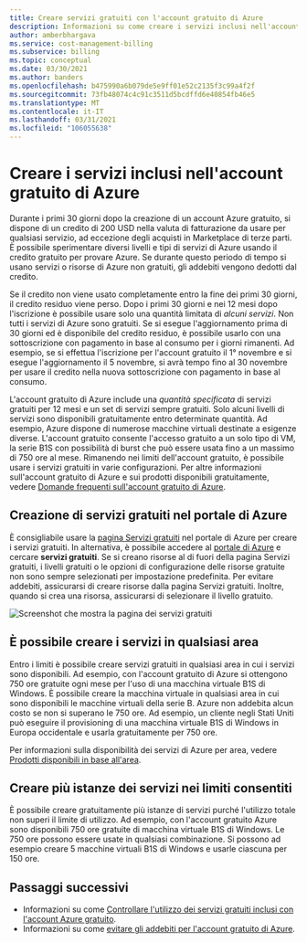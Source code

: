 ```yaml
---
title: Creare servizi gratuiti con l'account gratuito di Azure
description: Informazioni su come creare i servizi inclusi nell'account gratuito di Azure. È possibile creare i servizi in qualsiasi area in cui sono disponibili.
author: amberbhargava
ms.service: cost-management-billing
ms.subservice: billing
ms.topic: conceptual
ms.date: 03/30/2021
ms.author: banders
ms.openlocfilehash: b475990a6b079de5e9ff01e52c2135f3c99a4f2f
ms.sourcegitcommit: 73fb48074c4c91c3511d5bcdffd6e40854fb46e5
ms.translationtype: MT
ms.contentlocale: it-IT
ms.lasthandoff: 03/31/2021
ms.locfileid: "106055638"
---
```

# <a name="create-services-included-with-azure-free-account"></a>Creare i servizi inclusi nell'account gratuito di Azure

Durante i primi 30 giorni dopo la creazione di un account Azure gratuito, si dispone di un credito di 200 USD nella valuta di fatturazione da usare per qualsiasi servizio, ad eccezione degli acquisti in Marketplace di terze parti. È possibile sperimentare diversi livelli e tipi di servizi di Azure usando il credito gratuito per provare Azure. Se durante questo periodo di tempo si usano servizi o risorse di Azure non gratuiti, gli addebiti vengono dedotti dal credito.

Se il credito non viene usato completamente entro la fine dei primi 30 giorni, il credito residuo viene perso. Dopo i primi 30 giorni e nei 12 mesi dopo l'iscrizione è possibile usare solo una quantità limitata di *alcuni servizi*. Non tutti i servizi di Azure sono gratuiti. Se si esegue l'aggiornamento prima di 30 giorni ed è disponibile del credito residuo, è possibile usarlo con una sottoscrizione con pagamento in base al consumo per i giorni rimanenti. Ad esempio, se si effettua l'iscrizione per l'account gratuito il 1° novembre e si esegue l'aggiornamento il 5 novembre, si avrà tempo fino al 30 novembre per usare il credito nella nuova sottoscrizione con pagamento in base al consumo. 

L'account gratuito di Azure include una *quantità specificata* di servizi gratuiti per 12 mesi e un set di servizi sempre gratuiti. Solo alcuni livelli di servizi sono disponibili gratuitamente entro determinate quantità. Ad esempio, Azure dispone di numerose macchine virtuali destinate a esigenze diverse. L'account gratuito consente l'accesso gratuito a un solo tipo di VM, la serie B1S con possibilità di burst che può essere usata fino a un massimo di 750 ore al mese. Rimanendo nei limiti dell'account gratuito, è possibile usare i servizi gratuiti in varie configurazioni. Per altre informazioni sull'account gratuito di Azure e sui prodotti disponibili gratuitamente, vedere [Domande frequenti sull'account gratuito di Azure](https://azure.microsoft.com/free/free-account-faq/).

## <a name="create-free-services-in-the-azure-portal"></a>Creazione di servizi gratuiti nel portale di Azure

È consigliabile usare la [pagina Servizi gratuiti](https://go.microsoft.com/fwlink/?linkid=859151) nel portale di Azure per creare i servizi gratuiti. In alternativa, è possibile accedere al [portale di Azure](https://portal.azure.com) e cercare **servizi gratuiti**. Se si creano risorse al di fuori della pagina Servizi gratuiti, i livelli gratuiti o le opzioni di configurazione delle risorse gratuite non sono sempre selezionati per impostazione predefinita. Per evitare addebiti, assicurarsi di creare risorse dalla pagina Servizi gratuiti. Inoltre, quando si crea una risorsa, assicurarsi di selezionare il livello gratuito.

![Screenshot che mostra la pagina dei servizi gratuiti](./media/create-free-services/billing-freeservices-grid.png)

## <a name="services-can-be-created-in-any-region"></a>È possibile creare i servizi in qualsiasi area

Entro i limiti è possibile creare servizi gratuiti in qualsiasi area in cui i servizi sono disponibili. Ad esempio, con l'account gratuito di Azure si ottengono 750 ore gratuite ogni mese per l'uso di una macchina virtuale B1S di Windows. È possibile creare la macchina virtuale in qualsiasi area in cui sono disponibili le macchine virtuali della serie B. Azure non addebita alcun costo se non si superano le 750 ore. Ad esempio, un cliente negli Stati Uniti può eseguire il provisioning di una macchina virtuale B1S di Windows in Europa occidentale e usarla gratuitamente per 750 ore.

Per informazioni sulla disponibilità dei servizi di Azure per area, vedere [Prodotti disponibili in base all'area](https://azure.microsoft.com/regions/services/).

## <a name="create-multiple-service-instances-in-allowed-limits"></a>Creare più istanze dei servizi nei limiti consentiti

È possibile creare gratuitamente più istanze di servizi purché l'utilizzo totale non superi il limite di utilizzo. Ad esempio, con l'account gratuito Azure sono disponibili 750 ore gratuite di macchina virtuale B1S di Windows. Le 750 ore possono essere usate in qualsiasi combinazione. Si possono ad esempio creare 5 macchine virtuali B1S di Windows e usarle ciascuna per 150 ore.

## <a name="next-steps"></a>Passaggi successivi

- Informazioni su come [Controllare l'utilizzo dei servizi gratuiti inclusi con l'account Azure gratuito](check-free-service-usage.md).
- Informazioni su come [evitare gli addebiti per l'account gratuito di Azure](avoid-charges-free-account.md).
